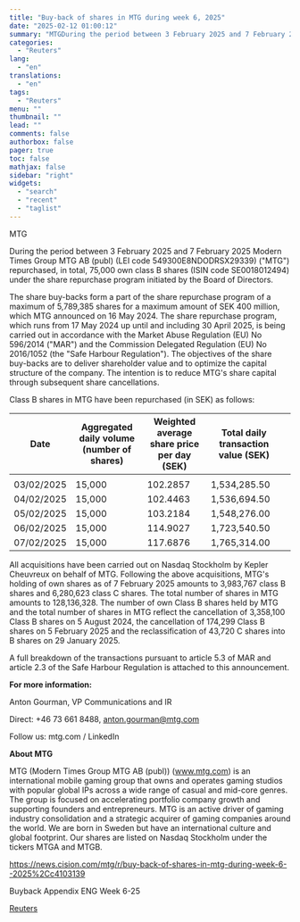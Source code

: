 ```yaml
---
title: "Buy-back of shares in MTG during week 6, 2025"
date: "2025-02-12 01:00:12"
summary: "MTGDuring the period between 3 February 2025 and 7 February 2025 Modern Times Group MTG AB (publ) (LEI code 549300E8NDODRSX29339) (\"MTG\") repurchased, in total, 75,000 own class B shares (ISIN code SE0018012494) under the share repurchase program initiated by the Board of Directors.The share buy-backs form a part of the..."
categories:
  - "Reuters"
lang:
  - "en"
translations:
  - "en"
tags:
  - "Reuters"
menu: ""
thumbnail: ""
lead: ""
comments: false
authorbox: false
pager: true
toc: false
mathjax: false
sidebar: "right"
widgets:
  - "search"
  - "recent"
  - "taglist"
---
```


MTG

During the period between 3 February 2025 and 7 February 2025 Modern Times Group MTG AB (publ) (LEI code 549300E8NDODRSX29339) ("MTG") repurchased, in total, 75,000 own class B shares (ISIN code SE0018012494) under the share repurchase program initiated by the Board of Directors.

The share buy-backs form a part of the share repurchase program of a maximum of 5,789,385 shares for a maximum amount of SEK 400 million, which MTG announced on 16 May 2024. The share repurchase program, which runs from 17 May 2024 up until and including 30 April 2025, is being carried out in accordance with the Market Abuse Regulation (EU) No 596/2014 ("MAR") and the Commission Delegated Regulation (EU) No 2016/1052 (the "Safe Harbour Regulation"). The objectives of the share buy-backs are to deliver shareholder value and to optimize the capital structure of the company. The intention is to reduce MTG's share capital through subsequent share cancellations.

Class B shares in MTG have been repurchased (in SEK) as follows:

| Date | Aggregated daily volume (number of shares) | Weighted average share price per day (SEK) | Total daily transaction value (SEK) |  |
| --- | --- | --- | --- | --- |
|  |  |
| 03/02/2025 | 15,000 | 102.2857 | 1,534,285.50 |  |  |
| 04/02/2025 | 15,000 | 102.4463 | 1,536,694.50 |  |  |
| 05/02/2025 | 15,000 | 103.2184 | 1,548,276.00 |  |  |
| 06/02/2025 | 15,000 | 114.9027 | 1,723,540.50 |  |  |
| 07/02/2025 | 15,000 | 117.6876 | 1,765,314.00 |  |  |

All acquisitions have been carried out on Nasdaq Stockholm by Kepler Cheuvreux on behalf of MTG. Following the above acquisitions, MTG's holding of own shares as of 7 February 2025 amounts to 3,983,767 class B shares and 6,280,623 class C shares. The total number of shares in MTG amounts to 128,136,328. The number of own Class B shares held by MTG and the total number of shares in MTG reflect the cancellation of 3,358,100 Class B shares on 5 August 2024, the cancellation of 174,299 Class B shares on 5 February 2025 and the reclassification of 43,720 C shares into B shares on 29 January 2025.

A full breakdown of the transactions pursuant to article 5.3 of MAR and article 2.3 of the Safe Harbour Regulation is attached to this announcement.

**For more information:**

Anton Gourman, VP Communications and IR

Direct: +46 73 661 8488, anton.gourman@mtg.com

Follow us: mtg.com / LinkedIn

**About MTG**

MTG (Modern Times Group MTG AB (publ)) (www.mtg.com) is an international mobile gaming group that owns and operates gaming studios with popular global IPs across a wide range of casual and mid-core genres. The group is focused on accelerating portfolio company growth and supporting founders and entrepreneurs. MTG is an active driver of gaming industry consolidation and a strategic acquirer of gaming companies around the world. We are born in Sweden but have an international culture and global footprint. Our shares are listed on Nasdaq Stockholm under the tickers MTGA and MTGB.

https://news.cision.com/mtg/r/buy-back-of-shares-in-mtg-during-week-6--2025%2Cc4103139

Buyback Appendix ENG Week 6-25

[Reuters](https://www.tradingview.com/news/reuters.com,2025-02-11:newsml_Wkr6gSCTr:0-buy-back-of-shares-in-mtg-during-week-6-2025/)
